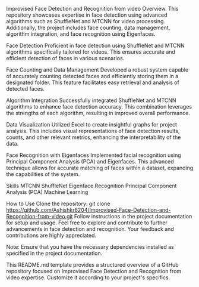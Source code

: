 Improvised Face Detection and Recognition from video Overview. This repository showcases expertise in face detection using advanced algorithms such as ShuffleNet and MTCNN for video processing. Additionally, the project includes face counting, data management, algorithm integration, and face recognition using Eigenfaces.

Face Detection Proficient in face detection using ShuffleNet and MTCNN algorithms specifically tailored for videos. This ensures accurate and efficient detection of faces in various scenarios.

Face Counting and Data Management Developed a robust system capable of accurately counting detected faces and efficiently storing them in a designated folder. This feature facilitates easy retrieval and analysis of detected faces.

Algorithm Integration Successfully integrated ShuffleNet and MTCNN algorithms to enhance face detection accuracy. This combination leverages the strengths of each algorithm, resulting in improved overall performance.

Data Visualization Utilized Excel to create insightful graphs for project analysis. This includes visual representations of face detection results, counts, and other relevant metrics, enhancing the interpretability of the data.

Face Recognition with Eigenfaces Implemented facial recognition using Principal Component Analysis (PCA) and Eigenfaces. This advanced technique allows for accurate matching of faces within a dataset, expanding the capabilities of the system.

Skills MTCNN ShuffleNet Eigenface Recognition Principal Component Analysis (PCA) Machine Learning

How to Use Clone the repository: git clone https://github.com/Ashishkr6204/Improvised-Face-Detection-and-Recognition-from-video.git Follow instructions in the project documentation for setup and usage. Feel free to explore and contribute to further advancements in face detection and recognition. Your feedback and contributions are highly appreciated.

Note: Ensure that you have the necessary dependencies installed as specified in the project documentation.

This README.md template provides a structured overview of a GitHub repository focused on Improvised Face Detection and Recognition from video expertise. Customize it according to your project's specifics.
